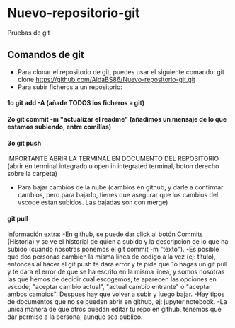 # Nuevo-repositorio-git
Pruebas de git
## Comandos de git
- Para clonar el repositorio de git, puedes usar el siguiente comando:
git clone https://github.com/AidaBS86/Nuevo-repositorio-git.git
- Para subir ficheros a un repositorio:
#### 1o git add -A (añade TODOS los ficheros a git)
#### 2o git commit -m "actualizar el readme" (añadimos un mensaje de lo que estamos subiendo, entre comillas)
#### 3o git push
IMPORTANTE ABRIR LA TERMINAL EN DOCUMENTO DEL REPOSITORIO (abrir en terminal integrado u open in integrated terminal, boton derecho sobre la carpeta)
- Para bajar cambios de la nube (cambios en github, y darle a confirmar cambios, pero para bajarlo, tienes que asegurar que los cambios del vscode estan subidos. Las bajadas son con merge)
#### git pull










Información extra:
-En github, se puede dar click al botón Commits (Historia) y se ve el historial de quien a subido y la descripcion de lo que ha subido (cuando nosotras ponemos el git commit -m "texto").
-Es posible que dos personas cambien la misma linea de codigo a la vez (ej: título), entonces al hacer el git push te dara error y te pide que 1o hagas un git pull y te dara el error de que se ha escrito en la misma linea, y somos nosotras las que hemos de decidir cual escogemos, te aparecen las opciones en vscode; "aceptar cambio actual", "actual cambio entrante" o "aceptar ambos cambios". Despues  hay que volver a subir y luego bajar.
-Hay tipos de documentos que no se pueden abrir en github, ej: jupyter notebook.
-La unica manera de que otros puedan editar tu repo en github, tenemos que dar permiso a la persona, aunque sea publico.

